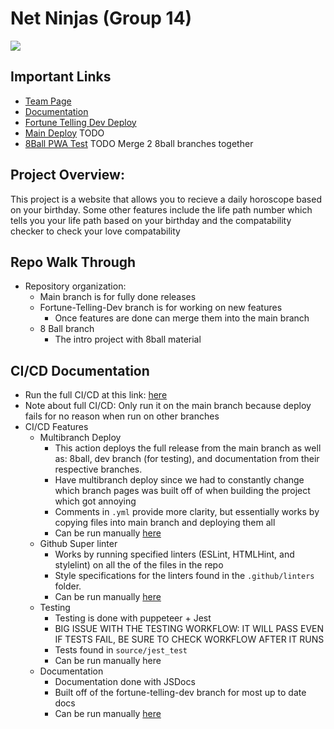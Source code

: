 # Net Ninjas (Group 14)

<a href="https://codeclimate.com/github/cse110-sp23-group14/cse110-sp23-group14/maintainability"><img src="https://api.codeclimate.com/v1/badges/8f2ee10c3081178fffa7/maintainability" /></a>

## Important Links

- [Team Page](https://github.com/cse110-sp23-group14/cse110-sp23-group14/blob/main/admin/team.md)
- [Documentation](https://cse110-sp23-group14.github.io/cse110-sp23-group14/main/documentation/index.html)
- [Fortune Telling Dev Deploy](https://cse110-sp23-group14.github.io/cse110-sp23-group14/main/fortune-telling-dev/source/index.html)
- [Main Deploy]() TODO
- [8Ball PWA Test](https://cse110-sp23-group14.github.io/cse110-sp23-group14/main/test-8ball-PWA/source/8ball/index.html) TODO Merge 2 8ball branches together


## Project Overview:

This project is a website that allows you to recieve a daily horoscope based on your birthday. Some other features include the life path number which tells you your life path based on your birthday and the compatability checker to check your love compatability

## Repo Walk Through

- Repository organization:
    - Main branch is for fully done releases
    - Fortune-Telling-Dev branch is for working on new features
        - Once features are done can merge them into the main branch
    - 8 Ball branch
        - The intro project with 8ball material

## CI/CD Documentation

- Run the full CI/CD at this link: [here](https://github.com/cse110-sp23-group14/cse110-sp23-group14/actions/workflows/full-deploy-pipeline.yml)
- Note about full CI/CD: Only run it on the main branch because deploy fails for no reason when run on other branches
- CI/CD Features
    - Multibranch Deploy
        - This action deploys the full release from the main branch as well as: 8ball, dev branch (for testing), and documentation from their respective branches.
        - Have multibranch deploy since we had to constantly change which branch pages was built off of when building the project which got annoying
        - Comments in `.yml` provide more clarity, but essentially works by copying files into main branch and deploying them all
        - Can be run manually [here](https://github.com/cse110-sp23-group14/cse110-sp23-group14/actions/workflows/full-deploy-pipeline.yml)
    - Github Super linter
        - Works by running specified linters (ESLint, HTMLHint, and stylelint) on all the of the files in the repo
        - Style specifications for the linters found in the `.github/linters` folder.
        - Can be run manually [here](https://github.com/cse110-sp23-group14/cse110-sp23-group14/actions/workflows/linter.yml)
    - Testing
        - Testing is done with puppeteer + Jest
        - BIG ISSUE WITH THE TESTING WORKFLOW: IT WILL PASS EVEN IF TESTS FAIL, BE SURE TO CHECK WORKFLOW AFTER IT RUNS
        - Tests found in `source/jest_test`
        - Can be run manually here
    - Documentation 
        - Documentation done with JSDocs
        - Built off of the fortune-telling-dev branch for most up to date docs
        - Can be run manually [here](https://github.com/cse110-sp23-group14/cse110-sp23-group14/actions/workflows/documentation.yml)




